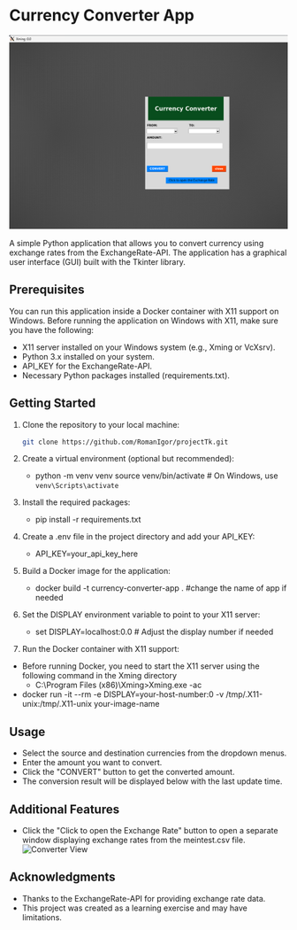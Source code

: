 # Currency Converter App

![Converter View](./images/ConverterView.png)

A simple Python application that allows you to convert currency using exchange rates from the ExchangeRate-API. The application has a graphical user interface (GUI) built with the Tkinter library.

## Prerequisites
You can run this application inside a Docker container with X11 support on Windows. 
Before running the application on Windows with X11, make sure you have the following:

- X11 server installed on your Windows system (e.g., Xming or VcXsrv).
- Python 3.x installed on your system.
- API_KEY for the ExchangeRate-API.
- Necessary Python packages installed (requirements.txt).

## Getting Started

1. Clone the repository to your local machine:

   ```bash
   git clone https://github.com/RomanIgor/projectTk.git
   

2. Create a virtual environment (optional but recommended):
   - python -m venv venv source venv/bin/activate  # On Windows, use `venv\Scripts\activate`
3. Install the required packages:
   - pip install -r requirements.txt
4. Create a .env file in the project directory and add your API_KEY:
   - API_KEY=your_api_key_here
5. Build a Docker image for the application:
   - docker build -t currency-converter-app . #change the name of app if needed
6. Set the DISPLAY environment variable to point to your X11 server:
   - set DISPLAY=localhost:0.0  # Adjust the display number if needed

7. Run the Docker container with X11 support:
  - Before running Docker, you need to start the X11 server using the following command in the Xming directory
    - C:\Program Files (x86)\Xming>Xming.exe -ac
  - docker run -it --rm -e DISPLAY=your-host-number:0 -v /tmp/.X11-unix:/tmp/.X11-unix your-image-name 

## Usage

 - Select the source and destination currencies from the dropdown menus.
 - Enter the amount you want to convert.
 - Click the "CONVERT" button to get the converted amount.
 - The conversion result will be displayed below with the last update time.

## Additional Features

 - Click the "Click to open the Exchange Rate" button to open a separate window displaying exchange rates from the meintest.csv file.
![Converter View](./images/ExchangeRateView.png)


## Acknowledgments

- Thanks to the ExchangeRate-API for providing exchange rate data.
- This project was created as a learning exercise and may have limitations.
